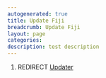 ```yaml
---
autogenerated: true
title: Update Fiji
breadcrumb: Update Fiji
layout: page
categories: 
description: test description
---
```


1.  REDIRECT [Updater](Updater)
